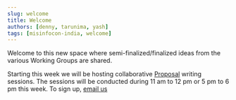 ```yaml
---
slug: welcome
title: Welcome
authors: [denny, tarunima, yash]
tags: [misinfocon-india, welcome]
---
```


Welcome to this new space where semi-finalized/finalized ideas from the various Working Groups are shared.

Starting this week we will be hosting collaborative [Proposal](docs/intro) writing sessions. The sessions will be conducted during 11 am to 12 pm or 5 pm to 6 pm this week. To sign up, [email us](/contact)
